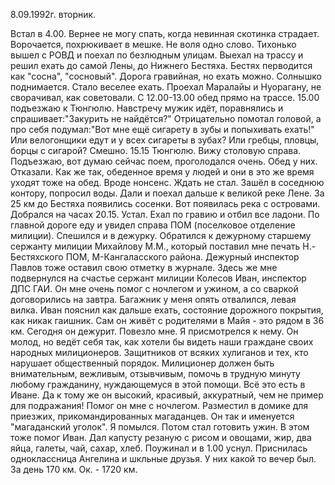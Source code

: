 8.09.1992г. вторник.

Встал в 4.00. Вернее не могу спать, когда  невинная скотинка страдает. Ворочается, похрюкивает в мешке. Не воля одно слово.
  Тихонько вышел с РОВД и поехал по безлюдным улицам. Выехал на трассу и решил ехать до самой Лены, до Нижнего Бестяха. Бестях перводится как "сосна", "сосновый".
     Дорога гравийная, но ехать можно. Солнышко поднимается. Стало веселее ехать. Проехал Маралайы и Нуорагану, не сворачивал, как советовали. 
    С 12.00-13.00 обед прямо на трассе.
 15.00  подъезжаю к Тюнгюлю. Навстречу мужик идёт, поравнялись и спрашивает:"Закурить не найдётся?"
 Отрицательно помотал головой, а про себя подумал:"Вот мне ещё сигарету в зубы и попыхивать ехать!" Или велогонщики едут и у всех сигареты в зубах? Или гребцы, пловцы, борцы с сигарой? Смешно.
  15.15 Тюнгюлю. Вижу столовую справа. Подъезжаю, вот думаю сейчас поем, проголодался очень. Обед у них. Отказали. Как же так, обеденное время у людей и они в это же время уходят тоже на обед. Вроде нонсенс. Ждать не стал. Зашёл в соседнюю контору, попросил воды. Дали и поехал дальше к великой реке Лене.
   За 25 км до Бестяха появились сосенки. Вот появилась река с островами. 
Добрался на часах 20.15. Устал. Ехал по гравию и отбил все ладони. 
    По главной дороге еду и увидел справа  ПОМ (поселковое отделение милиции). Спешился и в дежурку. Обратился к дежурному старшему сержанту милиции Михайлову М.М., который поставил мне печать Н.-Бестяхского ПОМ, М-Кангаласского района. Дежурный инспектор Павлов тоже оставил свою отметку в журнале.
 Здесь же мне подвернулся на счастье сержант милиции Колесов Иван, инспектор ДПС ГАИ. Он мне очень помог с ночлегом и ужином, а со сваркой договорились на завтра. Багажник у меня опять отвалился, левая вилка.
  Иван пояснил как дальше ехать, состояние дорожного покрытия, как никак гаишник. Сам он живёт с родителями в Майя - это рядом в 36 км. Сегодня он дежурит. Повезло мне. Я присмотрелся к нему. Он молод, но ведёт себя так, как хотели бы видеть наши граждане своих народных милиционеров. Защитников от всяких хулиганов и тех, кто нарушает общественный порядок. Милиционер должен быть внимательным, вежливым, отзывчивым, помочь в трудную минуту любому гражданину, нуждающемуся в этой помощи. Всё это есть в Иване. Да к тому же он высокий, красивый, аккуратный, чем не пример для подражания!
  Помог он мне с ночлегом. Разместил в домике для приезжих, прикомандированных магаданцев. Он так и именуется "магаданский уголок".
  Я помылся. Потом стал готовить ужин. В этом тоже помог Иван. Дал капусту резаную с рисом и овощами, жир, два яйца, галеты, чай, сахар, хлеб. Поужинал и в 1.00 уснул. Приснилась одноклассница Ангелина и шкльные друзья. У них какой то вечер был. 
  За день 170 км. Ок. - 1720 км.
